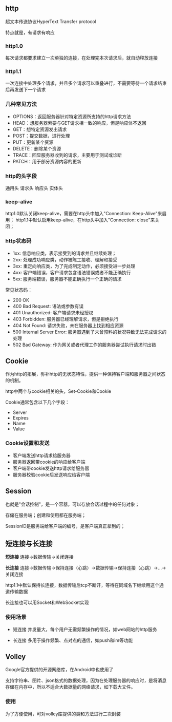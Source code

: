 ## http
超文本传送协议HyperText Transfer protocol

特点就是，有请求有响应

### http1.0
每次请求都要求建立一次单独的连接，在处理完本次请求后，就自动释放连接

### http1.1
一次连接中处理多个请求，并且多个请求可以重叠进行，不需要等待一个请求结束后再发送下一个请求

### 几种常见方法
- OPTIONS：返回服务器针对特定资源所支持的http请求方法
- HEAD：想服务器索要与GET请求相一致的响应，但是响应体不返回
- GET：想特定资源发出请求
- POST：提交数据，进行处理
- PUT：更新某个资源
- DELETE：删除某个资源
- TRACE：回显服务器收到的请求，主要用于测试或诊断
- PATCH：用于部分资源内容的更新

### http的头字段

通用头
请求头
响应头
实体头

### keep-alive

http1.0默认关闭keep-alive，需要在http头中加入"Connection: Keep-Alive"来启用；
http1.1中默认启用keep-alive，在http头中加入"Connection: close"来关闭；

### http状态码
- 1xx: 信息响应类，表示接受到的请求并且继续处理；
- 2xx: 处理成功响应类，动作被陈工接收、理解和接受
- 3xx: 重定向响应类，为了完成制定动作，必须接受进一步处理
- 4xx: 客户端错误，客户请求包含语法错误或者不能正确执行
- 5xx: 服务端错误，服务器不能正确执行一个正确的请求

常见状态码：
- 200 OK
- 400 Bad Request: 语法或参数有误
- 401 Unauthorized: 客户端请求未经授权
- 403 Forbidden: 服务器已经理解请求，但是拒绝执行
- 404 Not Found: 请求失败，未在服务器上找到相应资源
- 500 Internal Server Error: 服务器遇到了未曾预料的状况导致无法完成请求的处理
- 502 Bad Gateway: 作为网关或者代理工作的服务器尝试执行请求时出错


## Cookie
作为http的拓展，弥补http的无状态特性，提供一种保持客户端和服务器之间状态的机制。

http中两个与cookie相关的头，Set-Cookie和Cookie


Cookie通常包含以下几个字段：
- Server
- Expires
- Name
- Value

### Cookie设置和发送
- 客户端发送http请求给服务器
- 服务器返回带cookie的响应给客户端
- 客户端带cookie发送http请求给服务器
- 服务器校验cookie后发送响应给客户端

## Session
也就是"会话控制"，是一个容器，可以存放会话过程中的任何对象；

存储在服务端；创建和使用都在服务端；

SessionID是服务端给客户端的编号，是客户端真正拿到的；

## 短连接与长连接

**短连接**
连接->数据传输->关闭连接

**长连接**
连接->数据传输->保持连接（心跳）->数据传输->保持连接（心跳）->...->关闭连接

http1.1中默认保持长连接，数据传输后tcp不断开，等待在同域名下继续用这个通道传输数据

长连接也可以用Socket和WebSocket实现

### 使用场景
- 短连接
    并发量大，每个用户无需频繁操作的情况，如web网站的http服务

- 长连接
    多用于操作频繁、点对点的通信，如push和im等功能

## Volley
Google官方提供的开源网络库，在Android中也使用了

支持字符串、图片、json格式的数据处理，因为在处理服务器的响应时，是将消息存储在内存中，所以不适合大数据量的网络请求，如下载大文件。

### 使用
为了方便使用，可对volley库提供的类和方法进行二次封装










